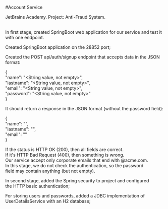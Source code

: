 #Account Service

JetBrains Academy. Project: Anti-Fraud System.

</br>In first stage, created SpringBoot web application for our service and 
test it with one endpoint.

Created SpringBoot application on the 28852 port;

Created the POST api/auth/signup endpoint that accepts data in the JSON format:

{</br>
"name": "<String value, not empty>",</br>
"lastname": "<String value, not empty>",</br>
"email": "<String value, not empty>",</br>
"password": "<String value, not empty>"</br>
}</br>

It should return a response in the JSON format (without the password field):

{</br>
"name": "<String value>",</br>
"lastname": "<String value>",</br>
"email": "<String value>"</br>
}

If the status is HTTP OK (200), then all fields are correct.</br>
If it's HTTP Bad Request (400), then something is wrong.</br>
Our service accept only corporate emails that end with @acme.com.</br>
In this stage, we do not check the authentication, so the password</br>
field may contain anything (but not empty).

In second stage, added the Spring security to project and configured</br>
the HTTP basic authentication;

For storing users and passwords, added a JDBC implementation of</br>
UserDetailsService with an H2 database;


